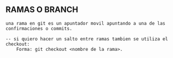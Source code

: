 ## RAMAS O BRANCH
    una rama en git es un apuntador movil apuntando a una de las confirmaciones o commits.

    -- si quiero hacer un salto entre ramas tambien se utiliza el checkout: 
        Forma: git checkout <nombre de la rama>.